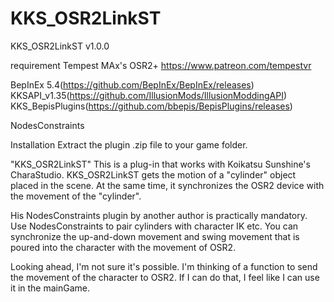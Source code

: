 # KKS_OSR2LinkST
KKS_OSR2LinkST v1.0.0

requirement
Tempest MAx's OSR2+
https://www.patreon.com/tempestvr

BepInEx 5.4(https://github.com/BepInEx/BepInEx/releases)
KKSAPI_v1.35(https://github.com/IllusionMods/IllusionModdingAPI)
KKS_BepisPlugins(https://github.com/bbepis/BepisPlugins/releases)

NodesConstraints

 Installation
 Extract the plugin .zip file to your game folder.


"KKS_OSR2LinkST" This is a plug-in that works with Koikatsu Sunshine's CharaStudio.
KKS_OSR2LinkST gets the motion of a "cylinder" object placed in the scene.
At the same time, it synchronizes the OSR2 device with the movement of the "cylinder".

His NodesConstraints plugin by another author is practically mandatory.
Use NodesConstraints to pair cylinders with character IK etc.
You can synchronize the up-and-down movement and swing movement that is poured into the character with the movement of OSR2.

Looking ahead, I'm not sure it's possible.
I'm thinking of a function to send the movement of the character to OSR2.
If I can do that, I feel like I can use it in the mainGame.
